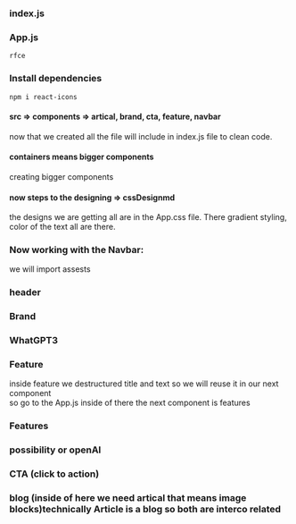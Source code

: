 ### index.js
### App.js
```
rfce
```
### Install dependencies
```
npm i react-icons
```
#### src => components => artical, brand, cta, feature, navbar

now that we created all the file will include in index.js file to clean code.
#### containers means bigger components
creating bigger components 

#### now steps to the designing => cssDesignmd
the designs we are getting all are in the App.css file. There gradient styling, color of the text all are there.  

### Now working with the Navbar: 
we will import assests  
### header 
### Brand
### WhatGPT3
### Feature
inside feature we destructured title and text so we will reuse it in our next component <br>
so go to the App.js inside of there the next component is features
### Features
### possibility or openAI
### CTA (click to action)
### blog (inside of here we need artical that means image blocks)technically Article is a blog so both are interco related





